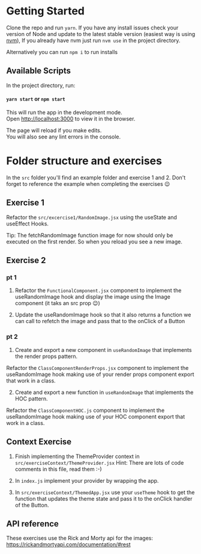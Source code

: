 # Getting Started 

Clone the repo and run `yarn`. If you have any install issues check your version of Node and update to the latest stable version (easiest way is using [nvm](https://github.com/nvm-sh/nvm#installing-and-updating)), If you already have nvm just run `nvm use` in the project directory.

Alternatively you can run `npm i` to run installs

## Available Scripts

In the project directory, run:

#### `yarn start` or `npm start`

This will run the app in the development mode.\
Open [http://localhost:3000](http://localhost:3000) to view it in the browser.

The page will reload if you make edits.\
You will also see any lint errors in the console.

# Folder structure and exercises

In the `src` folder you'll find an example folder and exercise 1 and 2. Don't forget to reference the example when completing the exercises 😉

## Exercise 1

Refactor the `src/excercise1/RandomImage.jsx` using the useState and useEffect Hooks.

Tip: The fetchRandomImage function image for now should only be executed on the first render. So when you reload you see a new image.

## Exercise 2

### pt 1

1. Refactor the `FunctionalComponent.jsx` component to implement the useRandomImage hook and display the image using the Image component (it taks an src prop 😉)

2. Update the useRandomImage hook so that it also returns a function we can call to refetch the image and pass that to the onClick of a Button

### pt 2

1. Create and export a new component in `useRandomImage` that implements the render props pattern.

Refactor the `ClassComponentRenderProps.jsx` component to implement the useRandomImage hook making use of your render props component export that work in a class.

2. Create and export a new function in `useRandomImage` that implements the HOC pattern.

Refactor the `ClassComponentHOC.js` component to implement the useRandomImage hook making use of your HOC component export that work in a class.

## Context Exercise

1. Finish implementing the ThemeProvider context in `src/exerciseContext/ThemeProvider.jsx` Hint: There are lots of code comments in this file, read them :-) 

2. In `index.js` implement your provider by wrapping the app.

3. In `src/exerciseContext/ThemedApp.jsx` use your `useTheme` hook to get the function that updates the theme state and pass it to the onClick handler of the Button. 



## API reference

These exercises use the Rick and Morty api for the images: https://rickandmortyapi.com/documentation/#rest
